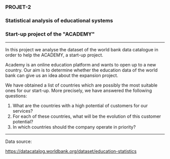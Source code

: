 ### PROJET-2 
### Statistical analysis of educational systems
### Start-up project of the "ACADEMY"
---

In this project we analyse the dataset of the world bank data catalogue in order to help the ACADEMY, a start-up project.

Academy is an online education platform and wants to open up to a new country. Our aim is to determine whether the education data of the world bank can give us an idea about the expansion project.

We have obtained a list of countries which are possibly the most suitable ones for our start-up. More precisely, we have answered the following questions:

1. What are the countries with a high potential of customers for our services?
2. For each of these countries, what will be the evolution of this customer potential?
3. In which countries should the company operate in priority?
---
Data source:

https://datacatalog.worldbank.org/dataset/education-statistics
